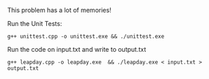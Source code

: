 This problem has a lot of memories!

Run the Unit Tests:

`g++ unittest.cpp -o unittest.exe && ./unittest.exe`

Run the code on input.txt and write to output.txt

`g++ leapday.cpp -o leapday.exe  && ./leapday.exe < input.txt > output.txt`